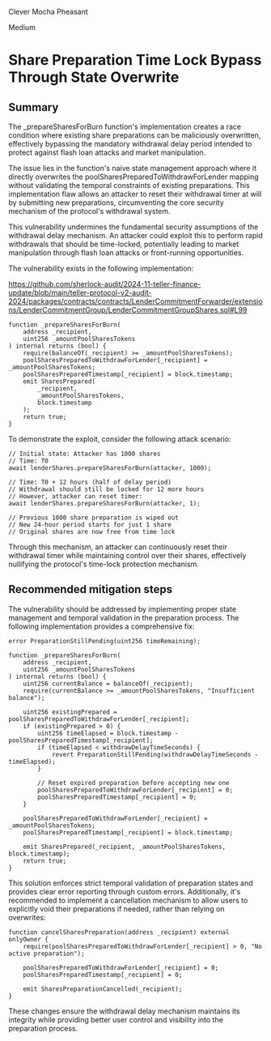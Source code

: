 Clever Mocha Pheasant

Medium

# Share Preparation Time Lock Bypass Through State Overwrite

## Summary

The _prepareSharesForBurn function's implementation creates a race condition where existing share preparations can be maliciously overwritten, effectively bypassing the mandatory withdrawal delay period intended to protect against flash loan attacks and market manipulation.

The issue lies in the function's naive state management approach where it directly overwrites the poolSharesPreparedToWithdrawForLender mapping without validating the temporal constraints of existing preparations. This implementation flaw allows an attacker to reset their withdrawal timer at will by submitting new preparations, circumventing the core security mechanism of the protocol's withdrawal system.

This vulnerability undermines the fundamental security assumptions of the withdrawal delay mechanism. An attacker could exploit this to perform rapid withdrawals that should be time-locked, potentially leading to market manipulation through flash loan attacks or front-running opportunities.

The vulnerability exists in the following implementation:

https://github.com/sherlock-audit/2024-11-teller-finance-update/blob/main/teller-protocol-v2-audit-2024/packages/contracts/contracts/LenderCommitmentForwarder/extensions/LenderCommitmentGroup/LenderCommitmentGroupShares.sol#L99

```solidity
function _prepareSharesForBurn(
    address _recipient,
    uint256 _amountPoolSharesTokens 
) internal returns (bool) {
    require(balanceOf(_recipient) >= _amountPoolSharesTokens);
    poolSharesPreparedToWithdrawForLender[_recipient] = _amountPoolSharesTokens; 
    poolSharesPreparedTimestamp[_recipient] = block.timestamp; 
    emit SharesPrepared(  
        _recipient,
        _amountPoolSharesTokens,
        block.timestamp
    );
    return true; 
}
```

To demonstrate the exploit, consider the following attack scenario:

```solidity
// Initial state: Attacker has 1000 shares
// Time: T0
await lenderShares.prepareSharesForBurn(attacker, 1000);

// Time: T0 + 12 hours (half of delay period)
// Withdrawal should still be locked for 12 more hours
// However, attacker can reset timer:
await lenderShares.prepareSharesForBurn(attacker, 1);

// Previous 1000 share preparation is wiped out
// New 24-hour period starts for just 1 share
// Original shares are now free from time lock
```

Through this mechanism, an attacker can continuously reset their withdrawal timer while maintaining control over their shares, effectively nullifying the protocol's time-lock protection mechanism.

## Recommended mitigation steps
The vulnerability should be addressed by implementing proper state management and temporal validation in the preparation process. The following implementation provides a comprehensive fix:

```solidity
error PreparationStillPending(uint256 timeRemaining);

function _prepareSharesForBurn(
    address _recipient,
    uint256 _amountPoolSharesTokens 
) internal returns (bool) {
    uint256 currentBalance = balanceOf(_recipient);
    require(currentBalance >= _amountPoolSharesTokens, "Insufficient balance");

    uint256 existingPrepared = poolSharesPreparedToWithdrawForLender[_recipient];
    if (existingPrepared > 0) {
        uint256 timeElapsed = block.timestamp - poolSharesPreparedTimestamp[_recipient];
        if (timeElapsed < withdrawDelayTimeSeconds) {
            revert PreparationStillPending(withdrawDelayTimeSeconds - timeElapsed);
        }
        
        // Reset expired preparation before accepting new one
        poolSharesPreparedToWithdrawForLender[_recipient] = 0;
        poolSharesPreparedTimestamp[_recipient] = 0;
    }

    poolSharesPreparedToWithdrawForLender[_recipient] = _amountPoolSharesTokens;
    poolSharesPreparedTimestamp[_recipient] = block.timestamp;
    
    emit SharesPrepared(_recipient, _amountPoolSharesTokens, block.timestamp);
    return true;
}
```

This solution enforces strict temporal validation of preparation states and provides clear error reporting through custom errors. Additionally, it's recommended to implement a cancellation mechanism to allow users to explicitly void their preparations if needed, rather than relying on overwrites:

```solidity
function cancelSharesPreparation(address _recipient) external onlyOwner {
    require(poolSharesPreparedToWithdrawForLender[_recipient] > 0, "No active preparation");
    
    poolSharesPreparedToWithdrawForLender[_recipient] = 0;
    poolSharesPreparedTimestamp[_recipient] = 0;
    
    emit SharesPreparationCancelled(_recipient);
}
```

These changes ensure the withdrawal delay mechanism maintains its integrity while providing better user control and visibility into the preparation process.